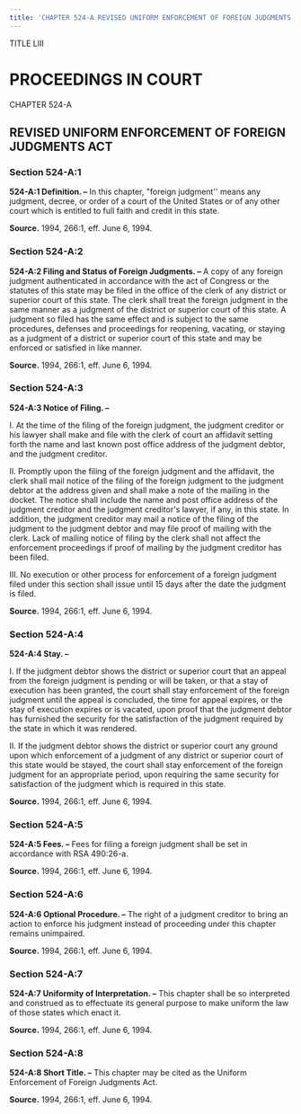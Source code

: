 ```yaml
---
title: 'CHAPTER 524-A REVISED UNIFORM ENFORCEMENT OF FOREIGN JUDGMENTS ACT'
---
```


TITLE LIII
                                             
PROCEEDINGS IN COURT
====================

CHAPTER 524-A
                                             
REVISED UNIFORM ENFORCEMENT OF FOREIGN JUDGMENTS ACT
----------------------------------------------------

### Section 524-A:1

 **524-A:1 Definition. –** In this chapter, "foreign judgment'' means
any judgment, decree, or order of a court of the United States or of any
other court which is entitled to full faith and credit in this state.

**Source.** 1994, 266:1, eff. June 6, 1994.

### Section 524-A:2

 **524-A:2 Filing and Status of Foreign Judgments. –** A copy of any
foreign judgment authenticated in accordance with the act of Congress or
the statutes of this state may be filed in the office of the clerk of
any district or superior court of this state. The clerk shall treat the
foreign judgment in the same manner as a judgment of the district or
superior court of this state. A judgment so filed has the same effect
and is subject to the same procedures, defenses and proceedings for
reopening, vacating, or staying as a judgment of a district or superior
court of this state and may be enforced or satisfied in like manner.

**Source.** 1994, 266:1, eff. June 6, 1994.

### Section 524-A:3

 **524-A:3 Notice of Filing. –**
                                             
 I. At the time of the filing of the foreign judgment, the judgment
creditor or his lawyer shall make and file with the clerk of court an
affidavit setting forth the name and last known post office address of
the judgment debtor, and the judgment creditor.
                                             
 II. Promptly upon the filing of the foreign judgment and the
affidavit, the clerk shall mail notice of the filing of the foreign
judgment to the judgment debtor at the address given and shall make a
note of the mailing in the docket. The notice shall include the name and
post office address of the judgment creditor and the judgment creditor's
lawyer, if any, in this state. In addition, the judgment creditor may
mail a notice of the filing of the judgment to the judgment debtor and
may file proof of mailing with the clerk. Lack of mailing notice of
filing by the clerk shall not affect the enforcement proceedings if
proof of mailing by the judgment creditor has been filed.
                                             
 III. No execution or other process for enforcement of a foreign
judgment filed under this section shall issue until 15 days after the
date the judgment is filed.

**Source.** 1994, 266:1, eff. June 6, 1994.

### Section 524-A:4

 **524-A:4 Stay. –**
                                             
 I. If the judgment debtor shows the district or superior court that
an appeal from the foreign judgment is pending or will be taken, or that
a stay of execution has been granted, the court shall stay enforcement
of the foreign judgment until the appeal is concluded, the time for
appeal expires, or the stay of execution expires or is vacated, upon
proof that the judgment debtor has furnished the security for the
satisfaction of the judgment required by the state in which it was
rendered.
                                             
 II. If the judgment debtor shows the district or superior court any
ground upon which enforcement of a judgment of any district or superior
court of this state would be stayed, the court shall stay enforcement of
the foreign judgment for an appropriate period, upon requiring the same
security for satisfaction of the judgment which is required in this
state.

**Source.** 1994, 266:1, eff. June 6, 1994.

### Section 524-A:5

 **524-A:5 Fees. –** Fees for filing a foreign judgment shall be set
in accordance with RSA 490:26-a.

**Source.** 1994, 266:1, eff. June 6, 1994.

### Section 524-A:6

 **524-A:6 Optional Procedure. –** The right of a judgment creditor
to bring an action to enforce his judgment instead of proceeding under
this chapter remains unimpaired.

**Source.** 1994, 266:1, eff. June 6, 1994.

### Section 524-A:7

 **524-A:7 Uniformity of Interpretation. –** This chapter shall be so
interpreted and construed as to effectuate its general purpose to make
uniform the law of those states which enact it.

**Source.** 1994, 266:1, eff. June 6, 1994.

### Section 524-A:8

 **524-A:8 Short Title. –** This chapter may be cited as the Uniform
Enforcement of Foreign Judgments Act.

**Source.** 1994, 266:1, eff. June 6, 1994.
